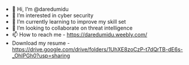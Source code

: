 - 👋 Hi, I’m @daredumidu
- 👀 I’m interested in cyber security
- 🌱 I’m currently learning to improve my skill set
- 💞️ I’m looking to collaborate on threat intelligence 
- 📫 How to reach me - https://daredumidu.weebly.com/
- Download my resume - https://drive.google.com/drive/folders/1UhXE8zoCzP-t7dQrTB-dE6s-_OhlPGh0?usp=sharing

<!---
daredumidu/daredumidu is a ✨ special ✨ repository because its `README.md` (this file) appears on your GitHub profile.
You can click the Preview link to take a look at your changes.
--->
